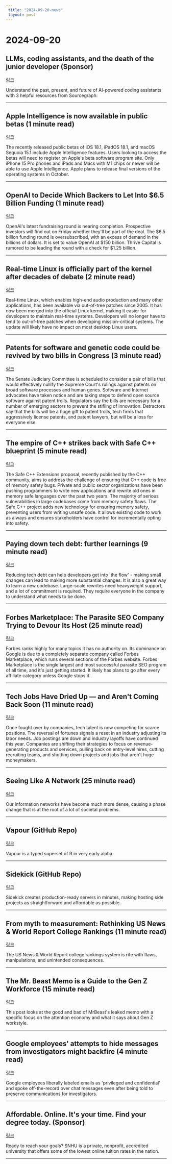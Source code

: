 ```yaml
---
 title: "2024-09-20-news"
 layout: post
---
```

<h1>2024-09-20</h1><h2>LLMs, coding assistants, and the death of the junior developer (Sponsor)</h2><p><a href="https://streamyard.com/watch/nvBaD5eHADar?&amp;utm_medium=sponsored&amp;utm_source=tldrnewsletter&amp;utm_campaign=dotjd">링크</a>  </p><p>Understand the past, present, and future of AI-powered coding assistants with 3 helpful resources from Sourcegraph: </p><hr /><h2>Apple Intelligence is now available in public betas (1 minute read)</h2><p><a href="https://www.theverge.com/2024/9/19/24249206/apple-intelligence-ios-18-1-public-beta?utm_source=tldrnewsletter">링크</a>  </p><p>The recently released public betas of iOS 18.1, iPadOS 18.1, and macOS Sequoia 15.1 include Apple Intelligence features. Users looking to access the betas will need to register on Apple's beta software program site. Only iPhone 15 Pro phones and iPads and Macs with M1 chips or newer will be able to use Apple Intelligence. Apple plans to release final versions of the operating systems in October. </p><hr /><h2>OpenAI to Decide Which Backers to Let Into $6.5 Billion Funding (1 minute read)</h2><p><a href="https://www.bloomberg.com/news/articles/2024-09-19/openai-to-decide-which-backers-to-let-into-6-5-billion-funding?accessToken=eyJhbGciOiJIUzI1NiIsInR5cCI6IkpXVCJ9.eyJzb3VyY2UiOiJTdWJzY3JpYmVyR2lmdGVkQXJ0aWNsZSIsImlhdCI6MTcyNjc5NzAyMSwiZXhwIjoxNzI3NDAxODIxLCJhcnRpY2xlSWQiOiJTSzJUSUxUMEFGQjQwMCIsImJjb25uZWN0SWQiOiJFQTExNDNDNTM4NEE0RUY5QTg5RjJEN0IxMTg2MzcwOSJ9.3l9_2iU77SglFby2rI2yPMM4XfIIl7TDnjqjsat2rAE&amp;utm_source=tldrnewsletter">링크</a>  </p><p>OpenAI's latest fundraising round is nearing completion. Prospective investors will find out on Friday whether they'll be part of the deal. The $6.5 billion funding round is oversubscribed, with an excess of demand in the billions of dollars. It is set to value OpenAI at $150 billion. Thrive Capital is rumored to be leading the round with a check for $1.25 billion. </p><hr /><h2>Real-time Linux is officially part of the kernel after decades of debate (2 minute read)</h2><p><a href="https://arstechnica.com/gadgets/2024/09/real-time-linux-is-officially-part-of-the-kernel-after-decades-of-debate/?utm_source=tldrnewsletter">링크</a>  </p><p>Real-time Linux, which enables high-end audio production and many other applications, has been available via out-of-tree patches since 2005. It has now been merged into the official Linux kernel, making it easier for developers to maintain real-time systems. Developers will no longer have to tend to out-of-tree patches when developing mission-critical systems. The update will likely have no impact on most desktop Linux users. </p><hr /><h2>Patents for software and genetic code could be revived by two bills in Congress (3 minute read)</h2><p><a href="https://arstechnica.com/tech-policy/2024/09/software-and-genetic-patents-are-up-for-debate-again-in-congress/?utm_source=tldrnewsletter">링크</a>  </p><p>The Senate Judiciary Committee is scheduled to consider a pair of bills that would effectively nullify the Supreme Court's rulings against patents on broad software processes and human genes. Software and Internet advocates have taken notice and are taking steps to defend open source software against patent trolls. Regulators say the bills are necessary for a number of emerging sectors to prevent the stifling of innovation. Detractors say that the bills will be a huge gift to patent trolls, tech firms that aggressively license patents, and patent lawyers, but will be a loss for everyone else. </p><hr /><h2>The empire of C++ strikes back with Safe C++ blueprint (5 minute read)</h2><p><a href="https://www.theregister.com/2024/09/16/safe_c_plusplus/?utm_source=tldrnewsletter">링크</a>  </p><p>The Safe C++ Extensions proposal, recently published by the C++ community, aims to address the challenge of ensuring that C++ code is free of memory safety bugs. Private and public sector organizations have been pushing programmers to write new applications and rewrite old ones in memory safe languages over the past two years. The majority of serious vulnerabilities in large codebases come from memory safety flaws. The Safe C++ project adds new technology for ensuring memory safety, preventing users from writing unsafe code. It allows existing code to work as always and ensures stakeholders have control for incrementally opting into safety. </p><hr /><h2>Paying down tech debt: further learnings (9 minute read)</h2><p><a href="https://blog.pragmaticengineer.com/paying-down-tech-debt-further-learnings/?utm_source=tldrnewsletter">링크</a>  </p><p>Reducing tech debt can help developers get into 'the flow' - making small changes can lead to making more substantial changes. It is also a great way to learn a new codebase. Large-scale rewrites need heavyweight support, and a lot of commitment is required. They require everyone in the company to understand what needs to be done. </p><hr /><h2>Forbes Marketplace: The Parasite SEO Company Trying to Devour Its Host (25 minute read)</h2><p><a href="https://larslofgren.com/forbes-marketplace/?utm_source=tldrnewsletter">링크</a>  </p><p>Forbes ranks highly for many topics it has no authority on. Its dominance on Google is due to a completely separate company called Forbes Marketplace, which runs several sections of the Forbes website. Forbes Marketplace is the single largest and most successful parasite SEO program of all time, and it's just getting started. It likely has plans to go after every affiliate category unless Google stops it. </p><hr /><h2>Tech Jobs Have Dried Up — and Aren't Coming Back Soon (11 minute read)</h2><p><a href="https://www.wsj.com/tech/tech-jobs-artificial-intelligence-cce22393?st=2D9VCd&amp;reflink=desktopwebshare_permalink&amp;utm_source=tldrnewsletter">링크</a>  </p><p>Once fought over by companies, tech talent is now competing for scarce positions. The reversal of fortunes signals a reset in an industry adjusting its labor needs. Job postings are down and industry layoffs have continued this year. Companies are shifting their strategies to focus on revenue-generating products and services, pulling back on entry-level hires, cutting recruiting teams, and shutting down projects and jobs that aren't huge moneymakers. </p><hr /><h2>Seeing Like A Network (25 minute read)</h2><p><a href="https://www.strangeloopcanon.com/p/seeing-like-a-network?utm_source=tldrnewsletter">링크</a>  </p><p>Our information networks have become much more dense, causing a phase change that is at the root of a lot of societal problems. </p><hr /><h2>Vapour (GitHub Repo)</h2><p><a href="https://github.com/vapourlang/vapour?utm_source=tldrnewsletter">링크</a>  </p><p>Vapour is a typed superset of R in very early alpha. </p><hr /><h2>Sidekick (GitHub Repo)</h2><p><a href="https://github.com/MightyMoud/sidekick?utm_source=tldrnewsletter">링크</a>  </p><p>Sidekick creates production-ready servers in minutes, making hosting side projects as straightforward and affordable as possible. </p><hr /><h2>From myth to measurement: Rethinking US News &amp; World Report College Rankings (11 minute read)</h2><p><a href="https://anandsanwal.me/us-news-college-rankings-myth/?utm_source=tldrnewsletter">링크</a>  </p><p>The US News &amp; World Report college rankings system is rife with flaws, manipulations, and unintended consequences. </p><hr /><h2>The Mr. Beast Memo is a Guide to the Gen Z Workforce (15 minute read)</h2><p><a href="https://kyla.substack.com/p/the-mr-beast-memo-is-a-guide-to-the?utm_source=tldrnewsletter">링크</a>  </p><p>This post looks at the good and bad of MrBeast's leaked memo with a specific focus on the attention economy and what it says about Gen Z workstyle. </p><hr /><h2>Google employees' attempts to hide messages from investigators might backfire (4 minute read)</h2><p><a href="https://www.theverge.com/2024/9/19/24245559/google-employee-privileged-confidential-deleted-chats?utm_source=tldrnewsletter">링크</a>  </p><p>Google employees liberally labeled emails as 'privileged and confidential' and spoke off-the-record over chat messages even after being told to preserve communications for investigators. </p><hr /><h2>Affordable. Online. It's your time. Find your degree today. (Sponsor)</h2><p><a href="https://degrees.snhu.edu/?utm_source=TLDR&amp;utm_medium=PPL&amp;utm_campaign=PROS_Email&amp;utm_content=TLDR-Gen&amp;snhu_segment=OL">링크</a>  </p><p>Ready to reach your goals? SNHU is a private, nonprofit, accredited university that offers some of the lowest online tuition rates in the nation.  </p><hr />